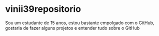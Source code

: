 # vinii39repositorio
Sou um estudante de 15 anos, estou bastante empolgado com o GitHub, gostaria de fazer alguns projetos e entender tudo sobre o GitHub
